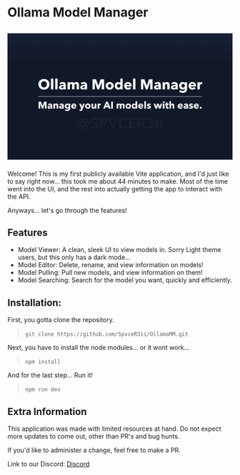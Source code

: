 # Ollama Model Manager
![Ollama Model Manager](banner.png)
---

Welcome! This is my first publicly available Vite application, and I'd just like to say right now... this took me about 44 minutes to make. Most of the time went into the UI, and the rest into actually getting the app to interact with the API.

Anyways... let's go through the features!

## Features
- Model Viewer: A clean, sleek UI to view models in. Sorry Light theme users, but this only has a dark mode...
- Model Editor: Delete, rename, and view information on models!
- Model Pulling: Pull new models, and view information on them!
- Model Searching: Search for the model you want, quickly and efficiently.

## Installation:

First, you gotta clone the repository.
> `git clone https://github.com/SpvceR3ii/OllamaMM.git`

Next, you have to install the node modules... or it wont work...
> `npm install`

And for the last step... Run it!
> `npm run dev`

## Extra Information
This application was made with limited resources at hand. Do not expect more updates to come out, other than PR's and bug hunts.

If you'd like to administer a change, feel free to make a PR.

Link to our Discord: [Discord](https://discord.gg/zBvUqbahdb)